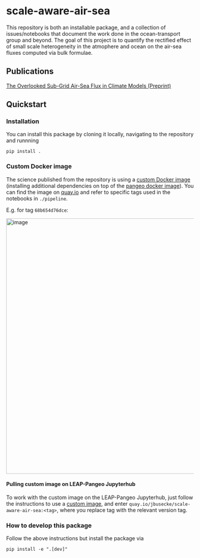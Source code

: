 # scale-aware-air-sea
This repository is both an installable package, and a collection of issues/notebooks that document the work done in the ocean-transport group and beyond.
The goal of this project is to quantify the rectified effect of small scale heterogeneity in the atmophere and ocean on the air-sea fluxes computed via bulk formulae.

## Publications
[The Overlooked Sub-Grid Air-Sea Flux in Climate Models (Preprint)](https://eartharxiv.org/repository/dashboard/7144/)

## Quickstart

### Installation
You can install this package by cloning it locally, navigating to the repository and runnning
```
pip install .
```

### Custom Docker image
The science published from the repository is using a [custom Docker image](/Dockerfile) (installing additional dependencies on top of the [pangeo docker image](https://github.com/pangeo-data/pangeo-docker-images)). 
You can find the image on [quay.io](https://quay.io/repository/jbusecke/scale-aware-air-sea?tab=tags) and refer to specific tags used in the notebooks in `./pipeline`.

E.g. for tag `68b654d76dce`:

<img width="687" alt="image" src="https://github.com/user-attachments/assets/c87ad92b-708d-452f-bd1e-c5b48adb51cc">


#### Pulling custom image on LEAP-Pangeo Jupyterhub
To work with the custom image on the LEAP-Pangeo Jupyterhub, just follow the instructions to use a [custom image](), and enter `quay.io/jbusecke/scale-aware-air-sea:<tag>`, where you replace tag with the relevant version tag. 



### How to develop this package
Follow the above instructions but install the package via
```
pip install -e ".[dev]"
```
